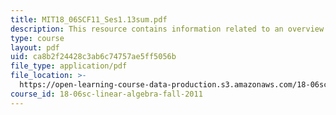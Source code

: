 ```yaml
---
title: MIT18_06SCF11_Ses1.13sum.pdf
description: This resource contains information related to an overview of key ideas.
type: course
layout: pdf
uid: ca8b2f24428c3ab6c74757ae5ff5056b
file_type: application/pdf
file_location: >-
  https://open-learning-course-data-production.s3.amazonaws.com/18-06sc-linear-algebra-fall-2011/ca8b2f24428c3ab6c74757ae5ff5056b_MIT18_06SCF11_Ses1.13sum.pdf
course_id: 18-06sc-linear-algebra-fall-2011
---
```

